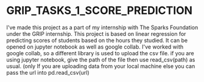 # GRIP_TASKS_1_SCORE_PREDICTION
I've made this project as a part of my internship with The Sparks Foundation under the GRIP internship. This project is based on linear regression for predicting scores of students based on the  hours they studied.
It can be opened on jupyter notebook as well as google collab. I've worked with google collab, so a different library is used to upload the csv file. if you are using jupyter notebook, give the path of the file then use read_csv(path) as usual.
(only If you are uploading data from your local machine else you can pass the url into pd.read_csv(url)
